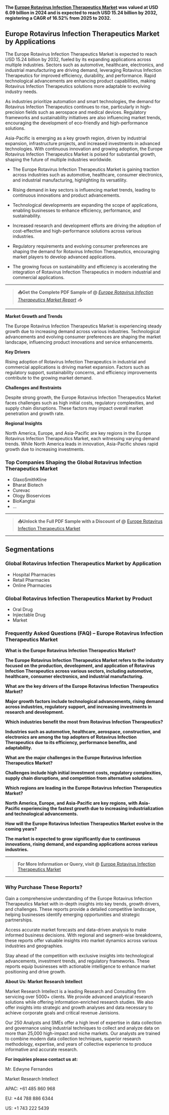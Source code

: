 <p><strong>The <a href="https://www.marketresearchintellect.com/download-sample/?rid=177500&amp;utm_source=Pulse-April-Europe&amp;utm_medium=852">Europe Rotavirus Infection Therapeutics Market</a> was valued at USD 6.09 billion in 2024 and is expected to reach USD 15.24 billion by 2032, registering a CAGR of 16.52% from 2025 to 2032.</strong></p><h2>Europe Rotavirus Infection Therapeutics Market by Applications&nbsp;</h2><p><p>The Europe Rotavirus Infection Therapeutics Market is expected to reach USD 15.24 billion by 2032, fueled by its expanding applications across multiple industries. Sectors such as automotive, healthcare, electronics, and industrial manufacturing are driving demand, leveraging Rotavirus Infection Therapeutics for improved efficiency, durability, and performance. Rapid technological advancements are enhancing product capabilities, making Rotavirus Infection Therapeutics solutions more adaptable to evolving industry needs.</p><p>As industries prioritize automation and smart technologies, the demand for Rotavirus Infection Therapeutics continues to rise, particularly in high-precision fields such as aerospace and medical devices. Regulatory frameworks and sustainability initiatives are also influencing market trends, encouraging the development of eco-friendly and high-performance solutions.</p><p>Asia-Pacific is emerging as a key growth region, driven by industrial expansion, infrastructure projects, and increased investments in advanced technologies. With continuous innovation and growing adoption, the Europe Rotavirus Infection Therapeutics Market is poised for substantial growth, shaping the future of multiple industries worldwide.</p></p><ul><li><p>The Europe Rotavirus Infection Therapeutics Market is gaining traction across industries such as automotive, healthcare, consumer electronics, and industrial manufacturing, highlighting its versatility.</p></li><li><p>Rising demand in key sectors is influencing market trends, leading to continuous innovations and product advancements.</p></li><li><p>Technological developments are expanding the scope of applications, enabling businesses to enhance efficiency, performance, and sustainability.</p></li><li><p>Increased research and development efforts are driving the adoption of cost-effective and high-performance solutions across various industries.</p></li><li><p>Regulatory requirements and evolving consumer preferences are shaping the demand for Rotavirus Infection Therapeutics, encouraging market players to develop advanced applications.</p></li><li><p>The growing focus on sustainability and efficiency is accelerating the integration of Rotavirus Infection Therapeutics in modern industrial and commercial applications.</p></li></ul><hr /><blockquote><p><strong><span class="font-[700]">📥Get the Complete PDF Sample of @ </span></strong><em><span class="font-[700]"><a href="https://www.marketresearchintellect.com/download-sample/?rid=177500&amp;utm_source=Pulse-April-Europe&amp;utm_medium=852" target="_blank" data-tracking-control-name="article-ssr-frontend-pulse_little-text-block" data-tracking-will-navigate="" data-test-link="">Europe Rotavirus Infection Therapeutics Market Report</a>&nbsp;📥</span></em></p></blockquote><hr /><p class="" data-start="77" data-end="360"><strong data-start="77" data-end="105">Market Growth and Trends</strong></p><p class="" data-start="77" data-end="360">The Europe Rotavirus Infection Therapeutics Market is experiencing steady growth due to increasing demand across various industries. Technological advancements and evolving consumer preferences are shaping the market landscape, influencing product innovations and service enhancements.</p><p class="" data-start="362" data-end="606"><strong data-start="362" data-end="377">Key Drivers</strong></p><p class="" data-start="362" data-end="606">Rising adoption of Rotavirus Infection Therapeutics in industrial and commercial applications is driving market expansion. Factors such as regulatory support, sustainability concerns, and efficiency improvements contribute to the growing market demand.</p><p class="" data-start="608" data-end="849"><strong data-start="608" data-end="637">Challenges and Restraints</strong></p><p class="" data-start="608" data-end="849">Despite strong growth, the Europe Rotavirus Infection Therapeutics Market faces challenges such as high initial costs, regulatory complexities, and supply chain disruptions. These factors may impact overall market penetration and growth rate.</p><p class="" data-start="851" data-end="1095"><strong data-start="851" data-end="872">Regional Insights</strong></p><p class="" data-start="851" data-end="1095">North America, Europe, and Asia-Pacific are key regions in the Europe Rotavirus Infection Therapeutics Market, each witnessing varying demand trends. While North America leads in innovation, Asia-Pacific shows rapid growth due to increasing investments.</p><p><h3>Top Companies Shaping the Global Rotavirus Infection Therapeutics Market </h3><ul><li>GlaxoSmithKline</li><li>Bharat Biotech</li><li>Curevac</li><li>Ology Bioservices</li><li>BioKangtai</li><li>...</li></ul></p><hr /><blockquote><p><strong>📥Unlock the Full PDF Sample with a Discount of @</strong> <a href="https://www.marketresearchintellect.com/ask-for-discount/?rid=177500&amp;utm_source=Pulse-April-Europe&amp;utm_medium=852">Europe Rotavirus Infection Therapeutics Market</a></p></blockquote><hr /><p><h2>Segmentations</h2><h3>Global Rotavirus Infection Therapeutics Market by Application</h3><ul><li>Hospital Pharmacies</li><li>Retail Pharmacies</li><li>Online Pharmacies</li></ul><h3>Global Rotavirus Infection Therapeutics Market by Product</h3><ul><li>Oral Drug</li><li>Injiectable Drug</li><li>Market</li></ul></p><h3><strong>Frequently Asked Questions (FAQ) &ndash; Europe Rotavirus Infection Therapeutics Market</strong></h3><p><strong>What is the Europe Rotavirus Infection Therapeutics Market?</strong></p><p><strong>The Europe Rotavirus Infection Therapeutics Market refers to the industry focused on the production, development, and application of Rotavirus Infection Therapeutics across various sectors, including automotive, healthcare, consumer electronics, and industrial manufacturing.</strong></p><p><strong>What are the key drivers of the Europe Rotavirus Infection Therapeutics Market?</strong></p><p><strong>Major growth factors include technological advancements, rising demand across industries, regulatory support, and increasing investments in research and development.</strong></p><p><strong>Which industries benefit the most from Rotavirus Infection Therapeutics?</strong></p><p><strong>Industries such as automotive, healthcare, aerospace, construction, and electronics are among the top adopters of Rotavirus Infection Therapeutics due to its efficiency, performance benefits, and adaptability.</strong></p><p><strong>What are the major challenges in the Europe Rotavirus Infection Therapeutics Market?</strong></p><p><strong>Challenges include high initial investment costs, regulatory complexities, supply chain disruptions, and competition from alternative solutions.</strong></p><p><strong>Which regions are leading in the Europe Rotavirus Infection Therapeutics Market?</strong></p><p><strong>North America, Europe, and Asia-Pacific are key regions, with Asia-Pacific experiencing the fastest growth due to increasing industrialization and technological advancements.</strong></p><p><strong>How will the Europe Rotavirus Infection Therapeutics Market evolve in the coming years?</strong></p><p><strong>The market is expected to grow significantly due to continuous innovations, rising demand, and expanding applications across various industries.</strong></p><hr /><blockquote><p><span class="font-[700]"><strong>For More Information or Query, visit&nbsp;@</strong>&nbsp;</span><span class="font-[700]"><a href="https://www.marketresearchintellect.com/product/global-rotavirus-infection-therapeutics-market-size-forecast/?utm_source=Linkedin&utm_medium=852" target="_blank" data-tracking-control-name="article-ssr-frontend-pulse_little-text-block" data-tracking-will-navigate="" data-test-link="">Europe Rotavirus Infection Therapeutics Market</a></span></p></blockquote><hr /><h3><strong data-start="0" data-end="31">Why Purchase These Reports?</strong></h3><p class="" data-start="35" data-end="297">Gain a comprehensive understanding of the Europe Rotavirus Infection Therapeutics Market with in-depth insights into key trends, growth drivers, and challenges. These reports provide a detailed competitive landscape, helping businesses identify emerging opportunities and strategic partnerships.</p><p class="" data-start="299" data-end="540">Access accurate market forecasts and data-driven analysis to make informed business decisions. With regional and segment-wise breakdowns, these reports offer valuable insights into market dynamics across various industries and geographies.</p><p class="" data-start="542" data-end="784">Stay ahead of the competition with exclusive insights into technological advancements, investment trends, and regulatory frameworks. These reports equip businesses with actionable intelligence to enhance market positioning and drive growth.</p><p><strong><span class="font-[700]">About Us: Market Research Intellect</span></strong></p><p><span class="">Market Research Intellect is a leading Research and Consulting firm servicing over 5000+ clients. We provide advanced analytical research solutions while offering information-enriched research studies.&nbsp;</span>We also offer insights into strategic and growth analyses and data necessary to achieve corporate goals and critical revenue Janisions.</p><p><span class="">Our 250 Analysts and SMEs offer a high level of expertise in data collection and governance using industrial techniques to collect and analyze data on more than 25,000 high-impact and niche markets. Our analysts are trained to combine modern data collection techniques, superior research methodology, expertise, and years of collective experience to produce informative and accurate research.</span></p><p><strong>For inquiries please contact us at:</strong></p><p>Mr. Edwyne Fernandes</p><p>Market Research Intellect</p><p>APAC: +61 485 860 968</p><p>EU: +44 788 886 6344</p><p>US: +1 743 222 5439</p>
